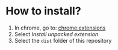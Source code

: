 # How to install?

1. In chrome, go to: [chrome:extensions](chrome:extensions)
2. Select _Install unpacked extension_
3. Select the `dist` folder of this repository
